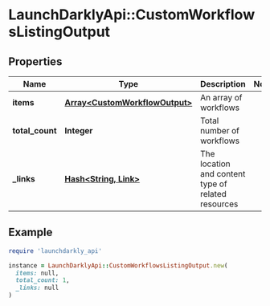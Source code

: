# LaunchDarklyApi::CustomWorkflowsListingOutput

## Properties

| Name | Type | Description | Notes |
| ---- | ---- | ----------- | ----- |
| **items** | [**Array&lt;CustomWorkflowOutput&gt;**](CustomWorkflowOutput.md) | An array of workflows |  |
| **total_count** | **Integer** | Total number of workflows |  |
| **_links** | [**Hash&lt;String, Link&gt;**](Link.md) | The location and content type of related resources |  |

## Example

```ruby
require 'launchdarkly_api'

instance = LaunchDarklyApi::CustomWorkflowsListingOutput.new(
  items: null,
  total_count: 1,
  _links: null
)
```

